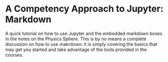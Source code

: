 # A Competency Approach to Jupyter: Markdown

A quick tutorial on how to use Jupyter and the embedded markdown boxes 
in the notes on the Physics Sphere. This is by no means a complete 
discussion on how to use makrdown: it is simply covering the basics
that may get you started and take advantage of the tools provided 
in the courses. 
